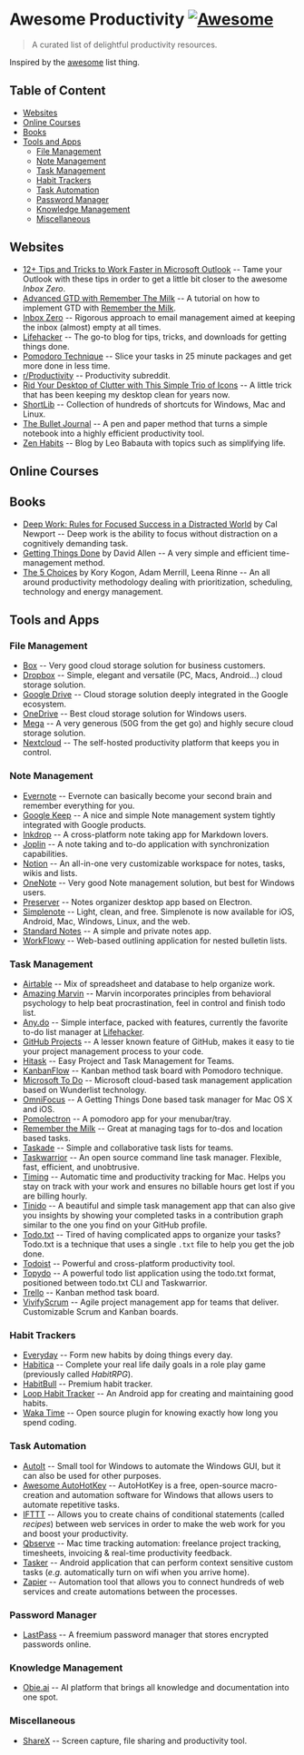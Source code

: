 Awesome Productivity [![Awesome](https://cdn.rawgit.com/sindresorhus/awesome/d7305f38d29fed78fa85652e3a63e154dd8e8829/media/badge.svg)](https://github.com/sindresorhus/awesome)
================================================================================================================================================================================

> A curated list of delightful productivity resources.

Inspired by the [awesome](https://github.com/sindresorhus/awesome) list
thing.

Table of Content
----------------

-   [Websites](#websites)
-   [Online Courses](#online-courses)
-   [Books](#books)
-   [Tools and Apps](#tools-and-apps)
    -   [File Management](#file-management)
    -   [Note Management](#note-management)
    -   [Task Management](#task-management)
    -   [Habit Trackers](#habit-trackers)
    -   [Task Automation](#task-automation)
    -   [Password Manager](#password-manager)
    -   [Knowledge Management](#knowledge-management)
    -   [Miscellaneous](#miscellaneous)

Websites
--------

-   [12+ Tips and Tricks to Work Faster in Microsoft
    Outlook](http://lifehacker.com/12-tips-and-tricks-to-work-faster-in-microsoft-outlook-1540483009)
    -- Tame your Outlook with these tips in order to get a little bit
    closer to the awesome *Inbox Zero*.
-   [Advanced GTD with Remember The
    Milk](http://blog.rememberthemilk.com/post/116665489183/guest-post-advanced-gtd-with-remember-the-milk)
    -- A tutorial on how to implement GTD with [Remember the
    Milk](https://www.rememberthemilk.com).
-   [Inbox Zero](http://www.43folders.com/izero) -- Rigorous approach to
    email management aimed at keeping the inbox (almost) empty at all
    times.
-   [Lifehacker](http://lifehacker.com/) -- The go-to blog for tips,
    tricks, and downloads for getting things done.
-   [Pomodoro Technique](http://pomodorotechnique.com/) -- Slice your
    tasks in 25 minute packages and get more done in less time.
-   [r/Productivity](https://www.reddit.com/r/productivity/) --
    Productivity subreddit.
-   [Rid Your Desktop of Clutter with This Simple Trio of
    Icons](http://lifehacker.com/5901487/rid-your-desktop-of-clutter-with-this-simple-trio-of-icons)
    -- A little trick that has been keeping my desktop clean for years
    now.
-   [ShortLib](https://shortlib.netlify.app/) -- Collection of hundreds
    of shortcuts for Windows, Mac and Linux.
-   [The Bullet Journal](http://bulletjournal.com/) -- A pen and paper
    method that turns a simple notebook into a highly efficient
    productivity tool.
-   [Zen Habits](https://zenhabits.net/) -- Blog by Leo Babauta with
    topics such as simplifying life.

Online Courses
--------------

Books
-----

-   [Deep Work: Rules for Focused Success in a Distracted
    World](https://www.calnewport.com/books/deep-work/) by Cal Newport
    -- Deep work is the ability to focus without distraction on a
    cognitively demanding task.
-   [Getting Things
    Done](https://gettingthingsdone.com/store/product.php?productid=17035&cat=3&page)
    by David Allen -- A very simple and efficient time-management
    method.
-   [The 5
    Choices](http://books.simonandschuster.ca/The-5-Choices/Kory-Kogon/9781476711713)
    by Kory Kogon, Adam Merrill, Leena Rinne -- An all around
    productivity methodology dealing with prioritization, scheduling,
    technology and energy management.

Tools and Apps
--------------

### File Management

-   [Box](https://www.box.com) -- Very good cloud storage solution for
    business customers.
-   [Dropbox](https://www.dropbox.com) -- Simple, elegant and versatile
    (PC, Macs, Android...) cloud storage solution.
-   [Google Drive](https://www.google.ca/drive/) -- Cloud storage
    solution deeply integrated in the Google ecosystem.
-   [OneDrive](https://onedrive.live.com) -- Best cloud storage solution
    for Windows users.
-   [Mega](https://mega.nz/) -- A very generous (50G from the get go)
    and highly secure cloud storage solution.
-   [Nextcloud](https://nextcloud.com) -- The self-hosted productivity
    platform that keeps you in control.

### Note Management

-   [Evernote](https://evernote.com/) -- Evernote can basically become
    your second brain and remember everything for you.
-   [Google Keep](http://www.google.com/keep/) -- A nice and simple Note
    management system tightly integrated with Google products.
-   [Inkdrop](https://www.inkdrop.info/) -- A cross-platform note taking
    app for Markdown lovers.
-   [Joplin](https://joplinapp.org/) -- A note taking and to-do
    application with synchronization capabilities.
-   [Notion](https://www.notion.so/) -- An all-in-one very customizable
    workspace for notes, tasks, wikis and lists.
-   [OneNote](https://www.onenote.com/) -- Very good Note management
    solution, but best for Windows users.
-   [Preserver](https://github.com/hsbalar/preserver) -- Notes organizer
    desktop app based on Electron.
-   [Simplenote](https://simplenote.com/) -- Light, clean, and free.
    Simplenote is now available for iOS, Android, Mac, Windows, Linux,
    and the web.
-   [Standard Notes](https://standardnotes.org/) -- A simple and private
    notes app.
-   [WorkFlowy](https://workflowy.com/) -- Web-based outlining
    application for nested bulletin lists.

### Task Management

-   [Airtable](https://airtable.com/) -- Mix of spreadsheet and database
    to help organize work.
-   [Amazing Marvin](https://www.amazingmarvin.com/) -- Marvin
    incorporates principles from behavioral psychology to help beat
    procrastination, feel in control and finish todo list.
-   [Any.do](http://www.any.do/) -- Simple interface, packed with
    features, currently the favorite to-do list manager at
    [Lifehacker](http://lifehacker.com/5924093/five-best-to-do-list-managers).
-   [GitHub Projects](https://github.com/features/project-management/)
    -- A lesser known feature of GitHub, makes it easy to tie your
    project management process to your code.
-   [Hitask](https://hitask.com) -- Easy Project and Task Management for
    Teams.
-   [KanbanFlow](https://kanbanflow.com) -- Kanban method task board
    with Pomodoro technique.
-   [Microsoft To Do](https://todo.microsoft.com/tasks/) -- Microsoft
    cloud-based task management application based on Wunderlist
    technology.
-   [OmniFocus](https://www.omnigroup.com/omnifocus) -- A Getting Things
    Done based task manager for Mac OS X and iOS.
-   [Pomolectron](https://github.com/amitmerchant1990/pomolectron) -- A
    pomodoro app for your menubar/tray.
-   [Remember the Milk](https://www.rememberthemilk.com) -- Great at
    managing tags for to-dos and location based tasks.
-   [Taskade](https://taskade.com) -- Simple and collaborative task
    lists for teams.
-   [Taskwarrior](http://taskwarrior.org/) -- An open source command
    line task manager. Flexible, fast, efficient, and unobtrusive.
-   [Timing](https://timingapp.com/) -- Automatic time and productivity
    tracking for Mac. Helps you stay on track with your work and ensures
    no billable hours get lost if you are billing hourly.
-   [Tinido](https://tinido.com/) -- A beautiful and simple task
    management app that can also give you insights by showing your
    completed tasks in a contribution graph similar to the one you find
    on your GitHub profile.
-   [Todo.txt](http://todotxt.com/) -- Tired of having complicated apps
    to organize your tasks? Todo.txt is a technique that uses a single
    `.txt` file to help you get the job done.
-   [Todoist](https://todoist.com/) -- Powerful and cross-platform
    productivity tool.
-   [Topydo](https://github.com/topydo/topydo) -- A powerful todo list
    application using the todo.txt format, positioned between todo.txt
    CLI and Taskwarrior.
-   [Trello](https://trello.com) -- Kanban method task board.
-   [VivifyScrum](https://www.vivifyscrum.com) -- Agile project
    management app for teams that deliver. Customizable Scrum and Kanban
    boards.

### Habit Trackers

-   [Everyday](https://everyday.app/) -- Form new habits by doing things
    every day.
-   [Habitica](https://habitica.com) -- Complete your real life daily
    goals in a role play game (previously called *HabitRPG*).
-   [HabitBull](http://www.habitbull.com/) -- Premium habit tracker.
-   [Loop Habit Tracker](https://github.com/iSoron/uhabits) -- An
    Android app for creating and maintaining good habits.
-   [Waka Time](https://wakatime.com/) -- Open source plugin for knowing
    exactly how long you spend coding.

### Task Automation

-   [AutoIt](https://www.autoitscript.com/) -- Small tool for Windows to
    automate the Windows GUI, but it can also be used for other
    purposes.
-   [Awesome
    AutoHotKey](https://github.com/ahkscript/awesome-AutoHotkey) --
    AutoHotKey is a free, open-source macro-creation and automation
    software for Windows that allows users to automate repetitive tasks.
-   [IFTTT](https://ifttt.com) -- Allows you to create chains of
    conditional statements (called *recipes*) between web services in
    order to make the web work for you and boost your productivity.
-   [Qbserve](https://qotoqot.com/qbserve/) -- Mac time tracking
    automation: freelance project tracking, timesheets, invoicing &
    real-time productivity feedback.
-   [Tasker](http://tasker.dinglisch.net/) -- Android application that
    can perform context sensitive custom tasks (*e.g.* automatically
    turn on wifi when you arrive home).
-   [Zapier](https://zapier.com/) -- Automation tool that allows you to
    connect hundreds of web services and create automations between the
    processes.

### Password Manager

-   [LastPass](https://lastpass.com) -- A freemium password manager that
    stores encrypted passwords online.

### Knowledge Management

-   [Obie.ai](https://obie.ai/) -- AI platform that brings all knowledge
    and documentation into one spot.

### Miscellaneous

-   [ShareX](https://getsharex.com/) -- Screen capture, file sharing and
    productivity tool.
